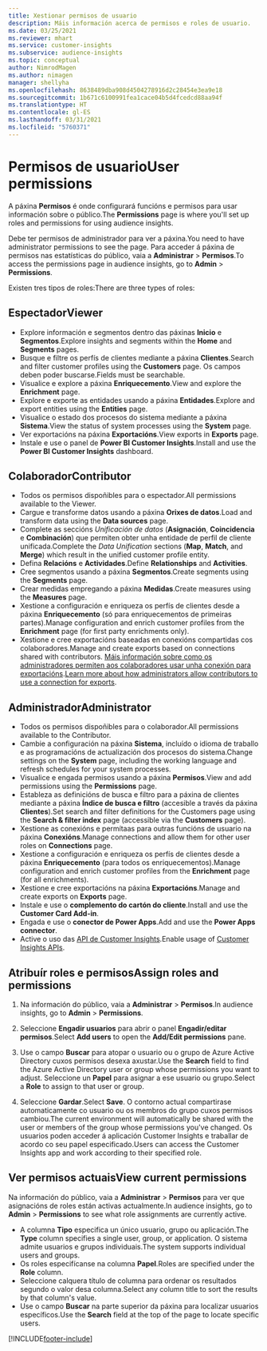 ```yaml
---
title: Xestionar permisos de usuario
description: Máis información acerca de permisos e roles de usuario.
ms.date: 03/25/2021
ms.reviewer: mhart
ms.service: customer-insights
ms.subservice: audience-insights
ms.topic: conceptual
author: NimrodMagen
ms.author: nimagen
manager: shellyha
ms.openlocfilehash: 8638489dba908d4504278916d2c28454e3ea9e18
ms.sourcegitcommit: 1b671c6100991fea1cace04b5d4fcedcd88aa94f
ms.translationtype: HT
ms.contentlocale: gl-ES
ms.lasthandoff: 03/31/2021
ms.locfileid: "5760371"
---
```

# <a name="user-permissions"></a><span data-ttu-id="dc5f9-103">Permisos de usuario</span><span class="sxs-lookup"><span data-stu-id="dc5f9-103">User permissions</span></span>

<span data-ttu-id="dc5f9-104">A páxina **Permisos** é onde configurará funcións e permisos para usar información sobre o público.</span><span class="sxs-lookup"><span data-stu-id="dc5f9-104">The **Permissions** page is where you'll set up roles and permissions for using audience insights.</span></span>

<span data-ttu-id="dc5f9-105">Debe ter permisos de administrador para ver a páxina.</span><span class="sxs-lookup"><span data-stu-id="dc5f9-105">You need to have administrator permissions to see the page.</span></span> <span data-ttu-id="dc5f9-106">Para acceder á páxina de permisos nas estatísticas do público, vaia a **Administrar** > **Permisos**.</span><span class="sxs-lookup"><span data-stu-id="dc5f9-106">To access the permissions page in audience insights, go to **Admin** > **Permissions**.</span></span>

<span data-ttu-id="dc5f9-107">Existen tres tipos de roles:</span><span class="sxs-lookup"><span data-stu-id="dc5f9-107">There are three types of roles:</span></span>

## <a name="viewer"></a><span data-ttu-id="dc5f9-108">Espectador</span><span class="sxs-lookup"><span data-stu-id="dc5f9-108">Viewer</span></span>

- <span data-ttu-id="dc5f9-109">Explore información e segmentos dentro das páxinas **Inicio** e **Segmentos**.</span><span class="sxs-lookup"><span data-stu-id="dc5f9-109">Explore insights and segments within the **Home** and **Segments** pages.</span></span>
- <span data-ttu-id="dc5f9-110">Busque e filtre os perfís de clientes mediante a páxina **Clientes**.</span><span class="sxs-lookup"><span data-stu-id="dc5f9-110">Search and filter customer profiles using the **Customers** page.</span></span> <span data-ttu-id="dc5f9-111">Os campos deben poder buscarse.</span><span class="sxs-lookup"><span data-stu-id="dc5f9-111">Fields must be searchable.</span></span>
- <span data-ttu-id="dc5f9-112">Visualice e explore a páxina **Enriquecemento**.</span><span class="sxs-lookup"><span data-stu-id="dc5f9-112">View and explore the **Enrichment** page.</span></span>
- <span data-ttu-id="dc5f9-113">Explore e exporte as entidades usando a páxina **Entidades**.</span><span class="sxs-lookup"><span data-stu-id="dc5f9-113">Explore and export entities using the **Entities** page.</span></span>
- <span data-ttu-id="dc5f9-114">Visualice o estado dos procesos do sistema mediante a páxina **Sistema**.</span><span class="sxs-lookup"><span data-stu-id="dc5f9-114">View the status of system processes  using the **System** page.</span></span>
- <span data-ttu-id="dc5f9-115">Ver exportacións na páxina **Exportacións**.</span><span class="sxs-lookup"><span data-stu-id="dc5f9-115">View exports in **Exports** page.</span></span>
- <span data-ttu-id="dc5f9-116">Instale e use o panel de **Power BI Customer Insights**.</span><span class="sxs-lookup"><span data-stu-id="dc5f9-116">Install and use the **Power BI Customer Insights** dashboard.</span></span>

## <a name="contributor"></a><span data-ttu-id="dc5f9-117">Colaborador</span><span class="sxs-lookup"><span data-stu-id="dc5f9-117">Contributor</span></span>

- <span data-ttu-id="dc5f9-118">Todos os permisos dispoñibles para o espectador.</span><span class="sxs-lookup"><span data-stu-id="dc5f9-118">All permissions available to the Viewer.</span></span>
- <span data-ttu-id="dc5f9-119">Cargue e transforme datos usando a páxina **Orixes de datos**.</span><span class="sxs-lookup"><span data-stu-id="dc5f9-119">Load and transform data using the **Data sources** page.</span></span>
- <span data-ttu-id="dc5f9-120">Complete as seccións *Unificación de datos* (**Asignación**, **Coincidencia** e **Combinación**) que permiten obter unha entidade de perfil de cliente unificada.</span><span class="sxs-lookup"><span data-stu-id="dc5f9-120">Complete the *Data Unification* sections (**Map**, **Match**, and **Merge**) which result in the unified customer profile entity.</span></span>
- <span data-ttu-id="dc5f9-121">Defina **Relacións** e **Actividades**.</span><span class="sxs-lookup"><span data-stu-id="dc5f9-121">Define **Relationships** and **Activities**.</span></span>
- <span data-ttu-id="dc5f9-122">Cree segmentos usando a páxina **Segmentos**.</span><span class="sxs-lookup"><span data-stu-id="dc5f9-122">Create segments using the **Segments** page.</span></span>
- <span data-ttu-id="dc5f9-123">Crear medidas empregando a páxina **Medidas**.</span><span class="sxs-lookup"><span data-stu-id="dc5f9-123">Create measures using the **Measures** page.</span></span>
- <span data-ttu-id="dc5f9-124">Xestione a configuración e enriqueza os perfís de clientes desde a páxina **Enriquecemento** (só para enriquecementos de primeiras partes).</span><span class="sxs-lookup"><span data-stu-id="dc5f9-124">Manage configuration and enrich customer profiles from the **Enrichment** page (for first party enrichments only).</span></span>
- <span data-ttu-id="dc5f9-125">Xestione e cree exportacións baseadas en conexións compartidas cos colaboradores.</span><span class="sxs-lookup"><span data-stu-id="dc5f9-125">Manage and create exports based on connections shared with contributors.</span></span> <span data-ttu-id="dc5f9-126">[Máis información sobre como os administradores permiten aos colaboradores usar unha conexión para exportacións](connections.md#allow-contributors-to-use-a-connection-for-exports).</span><span class="sxs-lookup"><span data-stu-id="dc5f9-126">[Learn more about how administrators allow contributors to use a connection for exports](connections.md#allow-contributors-to-use-a-connection-for-exports).</span></span>

## <a name="administrator"></a><span data-ttu-id="dc5f9-127">Administrador</span><span class="sxs-lookup"><span data-stu-id="dc5f9-127">Administrator</span></span>

- <span data-ttu-id="dc5f9-128">Todos os permisos dispoñibles para o colaborador.</span><span class="sxs-lookup"><span data-stu-id="dc5f9-128">All permissions available to the Contributor.</span></span>
- <span data-ttu-id="dc5f9-129">Cambie a configuración na páxina **Sistema**, incluído o idioma de traballo e as programacións de actualización dos procesos do sistema.</span><span class="sxs-lookup"><span data-stu-id="dc5f9-129">Change settings on the **System** page, including the working language and refresh schedules for your system processes.</span></span>
- <span data-ttu-id="dc5f9-130">Visualice e engada permisos usando a páxina **Permisos**.</span><span class="sxs-lookup"><span data-stu-id="dc5f9-130">View and add permissions using the **Permissions** page.</span></span>
- <span data-ttu-id="dc5f9-131">Estableza as definicións de busca e filtro para a páxina de clientes mediante a páxina **Índice de busca e filtro** (accesible a través da páxina **Clientes**).</span><span class="sxs-lookup"><span data-stu-id="dc5f9-131">Set search and filter definitions for the Customers page using the **Search & filter index** page (accessible via the **Customers** page).</span></span>
- <span data-ttu-id="dc5f9-132">Xestione as conexións e permítaas para outras funcións de usuario na páxina **Conexións**.</span><span class="sxs-lookup"><span data-stu-id="dc5f9-132">Manage connections and allow them for other user roles on **Connections** page.</span></span>
- <span data-ttu-id="dc5f9-133">Xestione a configuración e enriqueza os perfís de clientes desde a páxina **Enriquecemento** (para todos os enriquecementos).</span><span class="sxs-lookup"><span data-stu-id="dc5f9-133">Manage configuration and enrich customer profiles from the **Enrichment** page (for all enrichments).</span></span>
- <span data-ttu-id="dc5f9-134">Xestione e cree exportacións na páxina **Exportacións**.</span><span class="sxs-lookup"><span data-stu-id="dc5f9-134">Manage and create exports on **Exports** page.</span></span>
- <span data-ttu-id="dc5f9-135">Instale e use o **complemento do cartón do cliente**.</span><span class="sxs-lookup"><span data-stu-id="dc5f9-135">Install and use the **Customer Card Add-in**.</span></span>
- <span data-ttu-id="dc5f9-136">Engada e use o **conector de Power Apps**.</span><span class="sxs-lookup"><span data-stu-id="dc5f9-136">Add and use the **Power Apps connector**.</span></span>
- <span data-ttu-id="dc5f9-137">Active o uso das [API de Customer Insights](apis.md).</span><span class="sxs-lookup"><span data-stu-id="dc5f9-137">Enable usage of [Customer Insights APIs](apis.md).</span></span>

## <a name="assign-roles-and-permissions"></a><span data-ttu-id="dc5f9-138">Atribuír roles e permisos</span><span class="sxs-lookup"><span data-stu-id="dc5f9-138">Assign roles and permissions</span></span>

1. <span data-ttu-id="dc5f9-139">Na información do público, vaia a **Administrar** > **Permisos**.</span><span class="sxs-lookup"><span data-stu-id="dc5f9-139">In audience insights, go to **Admin** > **Permissions**.</span></span>

1. <span data-ttu-id="dc5f9-140">Seleccione **Engadir usuarios** para abrir o panel **Engadir/editar permisos**.</span><span class="sxs-lookup"><span data-stu-id="dc5f9-140">Select **Add users** to open the **Add/Edit permissions** pane.</span></span>

1. <span data-ttu-id="dc5f9-141">Use o campo **Buscar** para atopar o usuario ou o grupo de Azure Active Directory cuxos permisos desexa axustar.</span><span class="sxs-lookup"><span data-stu-id="dc5f9-141">Use the **Search** field to find the Azure Active Directory user or group whose permissions you want to adjust.</span></span> <span data-ttu-id="dc5f9-142">Seleccione un **Papel** para asignar a ese usuario ou grupo.</span><span class="sxs-lookup"><span data-stu-id="dc5f9-142">Select a **Role** to assign to that user or group.</span></span>

1. <span data-ttu-id="dc5f9-143">Seleccione **Gardar**.</span><span class="sxs-lookup"><span data-stu-id="dc5f9-143">Select **Save**.</span></span> <span data-ttu-id="dc5f9-144">O contorno actual compartirase automaticamente co usuario ou os membros do grupo cuxos permisos cambiou.</span><span class="sxs-lookup"><span data-stu-id="dc5f9-144">The current environment will automatically be shared with the user or members of the group whose permissions you've changed.</span></span> <span data-ttu-id="dc5f9-145">Os usuarios poden acceder á aplicación Customer Insights e traballar de acordo co seu papel especificado.</span><span class="sxs-lookup"><span data-stu-id="dc5f9-145">Users can access the Customer Insights app and work according to their specified role.</span></span>

## <a name="view-current-permissions"></a><span data-ttu-id="dc5f9-146">Ver permisos actuais</span><span class="sxs-lookup"><span data-stu-id="dc5f9-146">View current permissions</span></span>

<span data-ttu-id="dc5f9-147">Na información do público, vaia a **Administrar** > **Permisos** para ver que asignacións de roles están activas actualmente.</span><span class="sxs-lookup"><span data-stu-id="dc5f9-147">In audience insights, go to **Admin** > **Permissions** to see what role assignments are currently active.</span></span>

- <span data-ttu-id="dc5f9-148">A columna **Tipo** especifica un único usuario, grupo ou aplicación.</span><span class="sxs-lookup"><span data-stu-id="dc5f9-148">The **Type** column specifies a single user, group, or application.</span></span> <span data-ttu-id="dc5f9-149">O sistema admite usuarios e grupos individuais.</span><span class="sxs-lookup"><span data-stu-id="dc5f9-149">The system supports individual users and groups.</span></span>
- <span data-ttu-id="dc5f9-150">Os roles especifícanse na columna **Papel**.</span><span class="sxs-lookup"><span data-stu-id="dc5f9-150">Roles are specified under the **Role** column.</span></span>
- <span data-ttu-id="dc5f9-151">Seleccione calquera título de columna para ordenar os resultados segundo o valor desa columna.</span><span class="sxs-lookup"><span data-stu-id="dc5f9-151">Select any column title to sort the results by that column's value.</span></span>
- <span data-ttu-id="dc5f9-152">Use o campo **Buscar** na parte superior da páxina para localizar usuarios específicos.</span><span class="sxs-lookup"><span data-stu-id="dc5f9-152">Use the **Search** field at the top of the page to locate specific users.</span></span>


[!INCLUDE[footer-include](../includes/footer-banner.md)]
